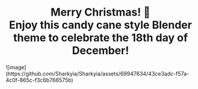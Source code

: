 <h1 align="center">
Merry Christmas! 🎄
<br>
Enjoy this candy cane style Blender theme to celebrate the 18th day of December!
</h1>
![image](https://github.com/Sharkyia/Sharkyia/assets/69947634/43ce3adc-f57a-4c0f-865c-f3c6b766575b)
